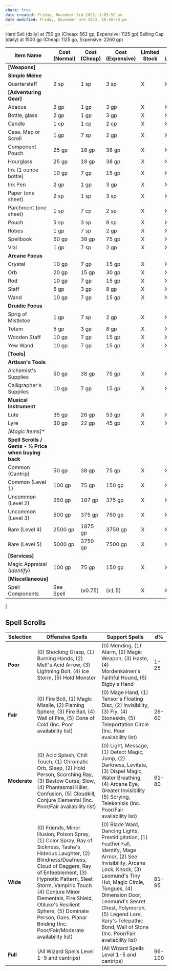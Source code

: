 ```yaml
---
share: true
date created: Friday, November 3rd 2023, 1:05:52 pm
date modified: Friday, November 3rd 2023, 10:50:58 pm
---
```

Hard Sell (daily) at 750 gp (Cheap: 562 gp, Expensive: 1125 gp) 
Selling Cap (daily) at 1500 gp (Cheap: 1125 gp, Expensive: 2260 gp)


| Item Name                                             | Cost (Normal) | Cost (Cheap) | Cost (Expensive) | Limited Stock | Rural Locale | Urban Locale | Premium Locale |
| ----------------------------------------------------- | ------------- | ------------ | ---------------- | ------------- | ------------ | ------------ | -------------- |
| **[Weapons]**                                         |               |              |                  |               |              |              |                |
| **Simple Melee**                                      |               |              |                  |               |              |              |                |
| Quarterstaff                                          | 2 sp          | 1 sp         | 3 sp             | X             | X            | X            | X              |
| **[Adventuring Gear]**                                |               |              |                  |               |              |              |                |
| Abacus                                                | 2 gp          | 1 gp         | 3 gp             | X             | X            | X            | X              |
| Bottle, glass                                         | 2 gp          | 1 gp         | 3 gp             | X             | X            | X            | X              |
| Candle                                                | 1 cp          | 1 cp         | 2 cp             | X             | X            | X            | X              |
| Case, Map or Scroll                                   | 1 gp          | 7 sp         | 2 gp             | X             | X            | X            | X              |
| Component Pouch                                       | 25 gp         | 18 gp        | 38 gp            | X             | X            | X            | X              |
| Hourglass                                             | 25 gp         | 18 gp        | 38 gp            | X             | X            | X            | X              |
| Ink (1 ounce bottle)                                  | 10 gp         | 7 gp         | 15 gp            | X             | X            | X            | X              |
| Ink Pen                                               | 2 gp          | 1 gp         | 3 gp             | X             | X            | X            | X              |
| Paper (one sheet)                                     | 2 sp          | 1 sp         | 3 sp             | X             | X            | X            | X              |
| Parchment (one sheet)                                 | 1 sp          | 7 cp         | 2 sp             | X             | X            | X            | X              |
| Pouch                                                 | 5 sp          | 3 sp         | 8 sp             | X             | X            | X            | X              |
| Robes                                                 | 1 gp          | 7 sp         | 2 gp             | X             | X            | X            | X              |
| Spellbook                                             | 50 gp         | 38 gp        | 75 gp            | X             | X            | X            | X              |
| Vial                                                  | 1 gp          | 7 sp         | 2 gp             | X             | X            | X            | X              |
| **Arcane Focus**                                      |               |              |                  |               |              |              |                |
| Crystal                                               | 10 gp         | 7 gp         | 15 gp            | X             | X            | X            | X              |
| Orb                                                   | 20 gp         | 15 gp        | 30 gp            | X             | X            | X            | X              |
| Rod                                                   | 10 gp         | 7 gp         | 15 gp            | X             | X            | X            | X              |
| Staff                                                 | 5 gp          | 3 gp         | 8 gp             | X             | X            | X            | X              |
| Wand                                                  | 10 gp         | 7 gp         | 15 gp            | X             | X            | X            | X              |
| **Druidic Focus**                                     |               |              |                  |               |              |              |                |
| Sprig of Mistletoe                                    | 1 gp          | 7 sp         | 2 gp             | X             | X            | X            | X              |
| Totem                                                 | 5 gp          | 3 gp         | 8 gp             | X             | X            | X            | X              |
| Wooden Staff                                          | 10 gp         | 7 gp         | 15 gp            | X             | X            | X            | X              |
| Yew Wand                                              | 10 gp         | 7 gp         | 15 gp            | X             | X            | X            | X              |
| **[Tools]**                                           |               |              |                  |               |              |              |                |
| **Artisan's Tools**                                   |               |              |                  |               |              |              |                |
| Alchemist's Supplies                                  | 50 gp         | 38 gp        | 75 gp            | X             | X            | X            | X              |
| Calligrapher's Supplies                               | 10 gp         | 7 gp         | 15 gp            | X             | X            | X            | X              |
| **Musical Instrument**                                |               |              |                  |               |              |              |                |
| Lute                                                  | 35 gp         | 26 gp        | 53 gp            | X             | X            | X            | X              |
| Lyre                                                  | 30 gp         | 22 gp        | 45 gp            | X             | X            | X            | X              |
| **[Magic Items*]**                                    |               |              |                  |               |              |              |                |
| **Spell Scrolls / Gems - 1⁄2 Price when buying back** |               |              |                  |               |              |              |                |
| Common (Cantrip)                                      | 50 gp         | 38 gp        | 75 gp            | X             | X            | X            | X              |
| Common (Level 1)                                      | 100 gp        | 75 gp        | 150 gp           | X             | X            | X            | X              |
| Uncommon (Level 2)                                    | 250 gp        | 187 gp       | 375 gp           | X             | X            | X            | X              |
| Uncommon (Level 3)                                    | 500 gp        | 375 gp       | 750 gp           | X             | X            | X            | X              |
| Rare (Level 4)                                        | 2500 gp       | 1875 gp      | 3750 gp          | X             | X            | X            | X              |
| Rare (Level 5)                                        | 5000 gp       | 3750 gp      | 7500 gp          | X             | X            | X            | X              |
| **[Services]**                                        |               |              |                  |               |              |              |                |
| Magic Appraisal (*Identify*)                          | 100 gp        | 75 gp        | 150 gp           | X             | X            | X            | X              |
| **[Miscellaneous]**                                   |               |              |                  |               |              |              |                |
| Spell Components                                      | See Spell     | (x0.75)      | (x1.5)           | X             | X            | X            | X              |
| 


## Spell Scrolls

| Selection    | Offensive Spells                                                                                                                                                                                                                                                                                                                                                                     | Support Spells                                                                                                                                                                                                                                                                                                                      | d%     |
| ------------ | ------------------------------------------------------------------------------------------------------------------------------------------------------------------------------------------------------------------------------------------------------------------------------------------------------------------------------------------------------------------------------------ | ----------------------------------------------------------------------------------------------------------------------------------------------------------------------------------------------------------------------------------------------------------------------------------------------------------------------------------- | ------ |
| **Poor**     | (0) Shocking Grasp, (1) Burning Hands, (2) Melf's Acid Arrow, (3) Lightning Bolt, (4) Ice Storm, (5) Hold Monster                                                                                                                                                                                                                                                                    | (0) Mending, (1) Alarm, (2) Magic Weapon, (3) Haste, (4) Mordenkainen's Faithful Hound, (5) Bigby's Hand                                                                                                                                                                                                                            | 1-25   |
| **Fair**     | (0) Fire Bolt, (1) Magic Missile, (2) Flaming Sphere, (3) Fire Ball, (4) Wall of Fire, (5) Cone of Cold (Inc. Poor availability list)                                                                                                                                                                                                                                                | (0) Mage Hand, (1) Tensor's Floating Disc, (2) Invisibility, (3) Fly, (4) Stoneskin, (5) Teleportation Circle (Inc. Poor availability list)                                                                                                                                                                                         | 26-60  |
| **Moderate** | (0) Acid Splash, Chill Touch, (1) Chromatic Orb, Sleep, (2) Hold Person, Scorching Ray, (3) Bestow Curse, Slow, (4) Phantasmal Killer, Confusion, (5) Cloudkill, Conjure Elemental (Inc. Poor/Fair availability list)                                                                                                                                                                | (0) Light, Message, (1) Detect Magic, Jump, (2) Darkness, Levitate, (3) Dispel Magic, Water Breathing, (4) Arcane Eye, Greater Invisibility (5) Scrying, Telekenisis (Inc. Poor/Fair availability list)                                                                                                                             | 61-80  |
| **Wide**     | (0) Friends, Minor Illusion, Poison Spray, (1) Color Spray, Ray of Sickness, Tasha's Hideous Laughter, (2) Blindness/Deafness, Cloud of Daggers, Ray of Enfeeblement, (3) Hypnotic Pattern, Sleet Storm, Vampiric Touch (4) Conjure Minor Elementals, Fire Shield, Otiluke's Resilient Sphere, (5) Dominate Person, Gaes, Planar Binding (Inc. Poor/Fair/Moderate availability list) | (0) Blade Ward, Dancing Lights, Prestidigitation, (1) Feather Fall, Identify, Mage Armor, (2) See Invisibility, Arcane Lock, Knock, (3) Leomund's Tiny Hut, Magic Circle, Tongues, (4) Dimension Door, Leomund's Secret Chest, Polymorph, (5) Legend Lore, Rary's Telepathic Bond, Wall of Stone (Inc. Poor/Fair availability list) | 81-95  |
| **Full**     | (All Wizard Spells Level 1-5 and cantrips)                                                                                                                                                                                                                                                                                                                                           | (All Wizard Spells Level 1-5 and cantrips)                                                                                                                                                                                                                                                                                          | 96-100 |